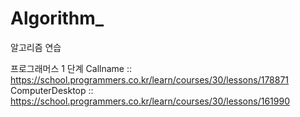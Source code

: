 # Algorithm_
알고리즘 연습


프로그래머스 1 단계
Callname :: https://school.programmers.co.kr/learn/courses/30/lessons/178871
ComputerDesktop :: https://school.programmers.co.kr/learn/courses/30/lessons/161990
